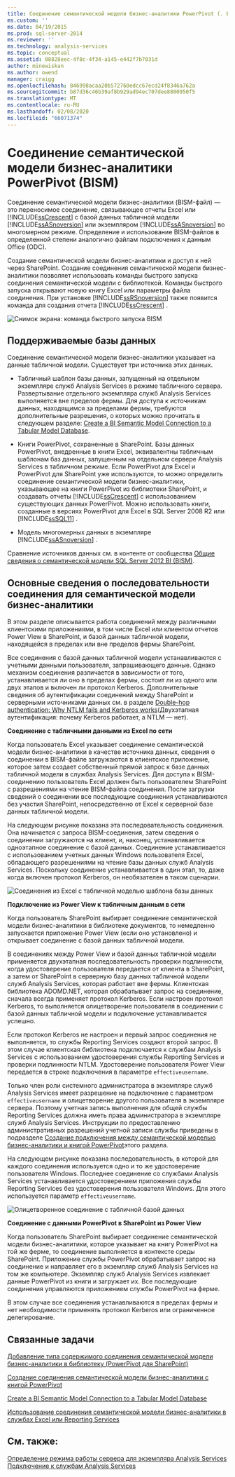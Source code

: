 ```yaml
---
title: Соединение семантической модели бизнес-аналитики PowerPivot (. BISM) | Документация Майкрософт
ms.custom: ''
ms.date: 04/19/2015
ms.prod: sql-server-2014
ms.reviewer: ''
ms.technology: analysis-services
ms.topic: conceptual
ms.assetid: 08828eec-4f8c-4f34-a145-e442f7b7031d
author: minewiskan
ms.author: owend
manager: craigg
ms.openlocfilehash: 846998acaa20b572760edcc67ecd24f8346a762a
ms.sourcegitcommit: b87d36c46b39af8b929ad94ec707dee8800950f5
ms.translationtype: MT
ms.contentlocale: ru-RU
ms.lasthandoff: 02/08/2020
ms.locfileid: "66071374"
---
```

# <a name="powerpivot-bi-semantic-model-connection-bism"></a>Соединение семантической модели бизнес-аналитики PowerPivot (BISM)
  Соединение семантической модели бизнес-аналитики (BISM-файл) — это переносимое соединение, связывающее отчеты Excel или [!INCLUDE[ssCrescent](../../includes/sscrescent-md.md)] с базой данных табличной модели [!INCLUDE[ssASnoversion](../../includes/ssasnoversion-md.md)] или экземпляром [!INCLUDE[ssASnoversion](../../includes/ssasnoversion-md.md)] во многомерном режиме. Определение и использование BISM-файлов в определенной степени аналогично файлам подключения к данным Оffice (ODC).  
  
 Создание семантической модели бизнес-аналитики и доступ к ней через SharePoint. Создание соединения семантической модели бизнес-аналитики позволяет использовать команды быстрого запуска соединения семантической модели с библиотекой. Команды быстрого запуска открывают новую книгу Excel или параметры файла соединения. При установке [!INCLUDE[ssRSnoversion](../../includes/ssrsnoversion-md.md)] также появится команда для создания отчета [!INCLUDE[ssCrescent](../../includes/sscrescent-md.md)] .  
  
 ![Снимок экрана: команда быстрого запуска BISM](../media/ssas-bism-quicklaunch.gif "Снимок экрана: команда быстрого запуска BISM")  
  
##  <a name="bkmk_prereq"></a>Поддерживаемые базы данных  
 Соединение семантической модели бизнес-аналитики указывает на данные табличной модели. Существует три источника этих данных.  
  
-   Табличный шаблон базы данных, запущенный на отдельном экземпляре служб Analysis Services в режиме табличного сервера. Развертывание отдельного экземпляра служб Analysis Services выполняется вне пределов фермы. Для доступа к источникам данных, находящимся за пределами фермы, требуются дополнительные разрешения, о которых можно прочитать в следующем разделе: [Create a BI Semantic Model Connection to a Tabular Model Database](create-a-bi-semantic-model-connection-to-a-tabular-model-database.md).  
  
-   Книги PowerPivot, сохраненные в SharePoint. Базы данных PowerPivot, внедренные в книги Excel, эквивалентны табличным шаблонам баз данных, запущенным на отдельном сервере Analysis Services в табличном режиме. Если PowerPivot для Excel и PowerPivot для SharePoint уже используются, то можно определить соединение семантической модели бизнес-аналитики, указывающее на книги PowerPivot из библиотеки SharePoint, и создавать отчеты [!INCLUDE[ssCrescent](../../includes/sscrescent-md.md)] с использованием существующих данных PowerPivot.  Можно использовать книги, созданные в версиях PowerPivot для Excel в SQL Server 2008 R2 или [!INCLUDE[ssSQL11](../../includes/sssql11-md.md)] .  
  
-   Модель многомерных данных в экземпляре [!INCLUDE[ssASnoversion](../../includes/ssasnoversion-md.md)] .  
  
 Сравнение источников данных см. в контенте от сообщества [Общие сведения о семантической модели SQL Server 2012 BI (BISM)](http://www.mssqltips.com/sqlservertip/2818/understanding-the-sql-server-2012-bi-semantic-model-bism/).  
  
## <a name="understanding-the-connection-sequence-for-bi-semantic-connections"></a>Основные сведения о последовательности соединения для семантической модели бизнес-аналитики  
 В этом разделе описывается работа соединений между различными клиентскими приложениями, в том числе Excel или клиентом отчетов Power View в SharePoint, и базой данных табличной модели, находящейся в пределах или вне пределов фермы SharePoint.  
  
 Все соединения с базой данных табличной модели устанавливаются с учетными данными пользователя, запрашивающего данные. Однако механизм соединения различается в зависимости от того, устанавливается ли оно в пределах фермы, состоит ли из одного или двух этапов и включен ли протокол Kerberos. Дополнительные сведения об аутентификации соединений между SharePoint и серверными источниками данных см. в разделе [Double-hop authentication: Why NTLM fails and Kerberos works](https://go.microsoft.com/fwlink/?LinkId=237137)(Двухэтапная аутентификация: почему Kerberos работает, а NTLM — нет).  
  
 **Соединение с табличными данными из Excel по сети**  
  
 Когда пользователь Excel указывает соединение семантической модели бизнес-аналитики в качестве источника данных, сведения о соединении в BISM-файле загружаются в клиентское приложение, которое затем создает собственный прямой запрос к базе данных табличной модели в службах Analysis Services. Для доступа к BISM-соединению пользователь Excel должен быть пользователем SharePoint с разрешениями на чтение BISM-файла соединения. После загрузки сведений о соединении все последующие соединения устанавливаются без участия SharePoint, непосредственно от Excel к серверной базе данных табличной модели.  
  
 На следующем рисунке показана эта последовательность соединения. Она начинается с запроса BISM-соединения, затем сведения о соединении загружаются на клиент, и, наконец, устанавливается одноэтапное соединение с базой данных. Соединение устанавливается с использованием учетных данных Windows пользователя Excel, обладающего разрешениями на чтение базы данных служб Analysis Services. Поскольку соединение устанавливается в один этап, то, даже когда включен протокол Kerberos, он необязателен в таком сценарии.  
  
 ![Соединения из Excel с табличной моделью шаблона базы данных](../media/ssas-powerpivotbismconnection-1.gif "Соединения из Excel с табличной моделью шаблона базы данных")  
  
 **Подключение из Power View к табличным данным в сети**  
  
 Когда пользователь SharePoint выбирает соединение семантической модели бизнес-аналитики в библиотеке документов, то немедленно запускается приложение Power View (если оно установлено) и открывает соединение с базой данных табличной модели.  
  
 В соединениях между Power View и базой данных табличной модели применяется двухэтапная последовательность проверки подлинности, когда удостоверение пользователя передается от клиента в SharePoint, а затем от SharePoint в серверную базу данных табличной модели служб Analysis Services, которая работает вне фермы. Клиентская библиотека ADOMD.NET, которая обрабатывает запрос на соединение, сначала всегда применяет протокол Kerberos. Если настроен протокол Kerberos, то выполняется олицетворение пользователя в соединении с базой данных табличной модели и подключение устанавливается успешно.  
  
 Если протокол Kerberos не настроен и первый запрос соединения не выполняется, то службы Reporting Services создают второй запрос. В этом случае клиентская библиотека подключается к службам Analysis Services с использованием удостоверения службы Reporting Services и проверки подлинности NTLM. Удостоверение пользователя Power View передается в строке подключения в параметре `effectiveusername`.  
  
 Только член роли системного администратора в экземпляре служб Analysis Services имеет разрешение на подключение с параметром `effectiveusername` и олицетворение другого пользователя в экземпляре сервера. Поэтому учетная запись выполнения для общей службы Reporting Services должна иметь права администратора в экземпляре служб Analysis Services.  Инструкции по предоставлению административных разрешений учетной записи службы приведены в подразделе [Создание подключения между семантической моделью бизнес-аналитики и книгой PowerPivot](create-a-bi-semantic-model-connection-to-a-tabular-model-database.md)этого раздела.  
  
 На следующем рисунке показана последовательность, в которой для каждого соединения используется одно и то же удостоверение пользователя Windows. Последнее соединение со службами Analysis Services устанавливается удостоверением приложения службы Reporting Services без удостоверения пользователя Windows. Для этого используется параметр `effectiveusername`.  
  
 ![Олицетворенное соединение с табличной базой данных](../media/ssas-powerpivotbismconnection-2.gif "Олицетворенное соединение с табличной базой данных")  
  
 **Соединение с данными PowerPivot в SharePoint из Power View**  
  
 Когда пользователь SharePoint выбирает соединение семантической модели бизнес-аналитики, которое указывает на книгу PowerPivot на той же ферме, то соединение выполняется в контексте среды SharePoint. Приложение службы PowerPivot обрабатывает запрос на соединение и направляет его в экземпляр служб Analysis Services на том же компьютере. Экземпляр служб Analysis Services извлекает данные PowerPivot из книги и загружает их. Все последующие соединения управляются приложением службы PowerPivot на ферме.  
  
 В этом случае все соединения устанавливаются в пределах фермы и нет необходимости применять протокол Kerberos или ограниченное делегирование.  
  
##  <a name="bkmk_rel"></a> Связанные задачи  
 [Добавление типа содержимого соединения семантической модели бизнес-аналитики в библиотеку &#40;PowerPivot для SharePoint&#41;](add-bi-semantic-model-connection-content-type-to-library.md)  
  
 [Создание соединения семантической модели бизнес-аналитики с книгой PowerPivot](create-a-bi-semantic-model-connection-to-a-power-pivot-workbook.md)  
  
 [Create a BI Semantic Model Connection to a Tabular Model Database](create-a-bi-semantic-model-connection-to-a-tabular-model-database.md)  
  
 [Использование соединения семантической модели бизнес-аналитики в службах Excel или Reporting Services](use-a-bi-semantic-model-connection-in-excel-or-reporting-services.md)  
  
## <a name="see-also"></a>См. также:  
 [Определение режима работы сервера для экземпляра Analysis Services](../instances/determine-the-server-mode-of-an-analysis-services-instance.md)   
 [Подключение к службам Analysis Services](../instances/connect-to-analysis-services.md)  
  
  
